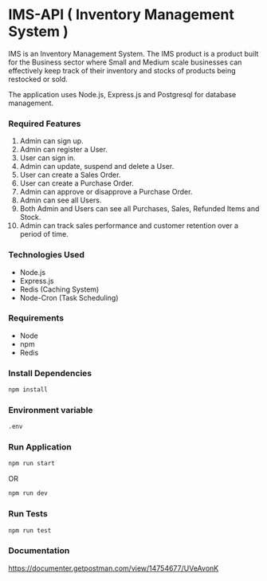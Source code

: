 # IMS-API ( Inventory Management System )
IMS is an Inventory Management System. The IMS product is a product built for the Business sector where Small and Medium scale businesses can effectively keep track of their inventory and stocks of products being restocked or sold.

The application uses Node.js, Express.js and Postgresql for database management.

### Required Features

1. Admin can sign up.
2. Admin can register a User.
3. User can sign in.
4. Admin can update, suspend and delete a User.
5. User can create a Sales Order.
6. User can create a Purchase Order.
7. Admin can approve or disapprove a Purchase Order.
8. Admin can see all Users.
9. Both Admin and Users can see all Purchases, Sales, Refunded Items and Stock.
10. Admin can track sales performance and customer retention over a period of time.

### Technologies Used
- Node.js
- Express.js
- Redis (Caching System)
- Node-Cron (Task Scheduling)

### Requirements
- Node
- npm
- Redis

### Install Dependencies
```bash
npm install
```

### Environment variable
```bash
.env
```

### Run Application
```bash
npm run start
```
OR

```bash
npm run dev
```

### Run Tests
```bash
npm run test
```

### Documentation
https://documenter.getpostman.com/view/14754677/UVeAvonK
